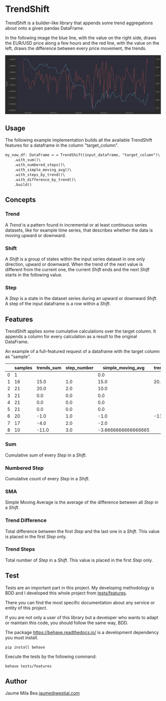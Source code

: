 TrendShift
==========

TrendShift is a builder-like library that appends some trend aggregations about 
onto a given pandas DataFrame.

In the following image the blue line, with the value on the right side, draws 
the EUR/USD price along a few hours and the red line, with the value on the left,
draws the difference between every price movement, the trends.

![doc/eurusdtrends.png](doc/eurusdtrends.png)

## Usage ##

The following example implementation builds all the available TrendShift 
features for a dataframe in the column "target_column".

```
my_new_df: DataFrame = = TrendShift(input_dataframe, "target_column")\
    .with_sum()\
    .with_numbered_steps()\
    .with_simple_moving_avg()\
    .with_steps_by_trend()\
    .with_difference_by_trend()\
    .build()
```

## Concepts ##

### Trend ###

A *Trend* is a pattern found in incremental or at least continuous series 
datasets, like for example time series, that describes whether the data is 
moving upward or downward.

### Shift ###

A *Shift* is a group of states within the input series dataset in one only 
direction, upward or downward. When the trend of the next value is different
from the current one, the current *Shift* ends and the next *Shift* starts in
the following value.

### Step ###

A *Step* is a state in the dataset series during an upward or downward *Shift*. 
A step of the input dataframe is a row within a *Shift*.

## Features ##

TrendShift applies some cumulative calculations over the target column. It 
appends a column for every calculation as a result to the original DataFrame.

An example of a full-featured request of a dataframe with the target column
as "sample".

|     |samples|trends_sum|step_number|simple_moving_avg  |trend_difference|trend_steps|
|-----|-------|----------|-----------|-------------------|----------------|-----------|
| 0   |1      |          |           |0.0                |                |           |
| 1   |16     |15.0      |1.0        |15.0               |20.0            |2.0        |
| 2   |21     |20.0      |2.0        |10.0               |                |           |
| 3   |21     |0.0       |0.0        |0.0                |                |           |
| 4   |21     |0.0       |0.0        |0.0                |                |           |
| 5   |21     |0.0       |0.0        |0.0                |                |           |
| 6   |20     |-1.0      |1.0        |-1.0               |-11.0           |3.0        |
| 7   |17     |-4.0      |2.0        |-2.0               |                |           |
| 8   |10     |-11.0     |3.0        |-3.6666666666666665|                |           |


### Sum ###

Cumulative sum of every *Step* in a *Shift*.

### Numbered Step ###

Cumulative count of every *Step* in a *Shift*.

### SMA ###

Simple Moving Average is the average of the difference between all *Step* in 
a *Shift*.

### Trend Difference ###

Total difference between the first *Step* and the last one in a *Shift*. This
value is placed in the first *Step* only.

### Trend Steps ###

Total number of *Step* in a *Shift*. This value is placed in the first *Step* 
only.

### 

## Test ##

Tests are an important part in this project. My developing methodology is BDD
and I developed this whole project from [tests/features](tests/features).

There you can find the most specific documentation about any service or entity 
of this project.

If you are not only a user of this library but a developer who wants to adapt or
maintain this code, you should follow the same way, BDD.

The package <https://behave.readthedocs.io/> is a development dependency you 
must install. 

```
pip install behave
```

Execute the tests by the following command:

```
behave tests/features
```

## Author ##

Jaume Mila Bea <jaume@westial.com>